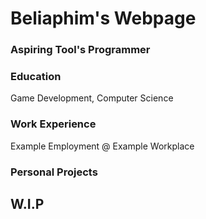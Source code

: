 # Beliaphim's Webpage
### Aspiring Tool's Programmer

### Education
Game Development, Computer Science

### Work Experience
Example Employment @ Example Workplace

### Personal Projects
W.I.P
- 
